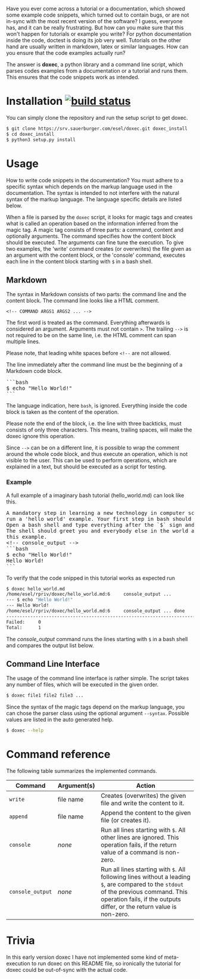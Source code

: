 Have you ever come across a tutorial or a documentation, which showed some
example code snippets, which turned out to contain bugs, or are not in-sync
with the most recent version of the software? I guess, everyone has, and it
can be really frustrating. But how can you make sure that this won't happen
for tutorials or example you write? For python documentation inside the code,
doctest is doing its job very well. Tutorials on the other hand are usually
written in markdown, latex or similar languages. How can you ensure that the
code examples actually run?

The answer is __doxec__, a python library and a command line script,
which parses codes examples from a documentation or a tutorial and runs them.
This ensures that the code snippets work as intended.


# Installation [![build status](https://srv.sauerburger.com/esel/doxec/badges/master/build.svg)](https://srv.sauerburger.com/esel/doxec/commits/master)

You can simply clone the repository and run the setup script to get doxec.

```bash
$ git clone https://srv.sauerburger.com/esel/doxec.git doxec_install
$ cd doxec_install
$ python3 setup.py install
```

# Usage

How to write code snippets in the documentation? You must adhere to a specific
syntax which depends on the markup language used in the documentation. The
syntax is intended to not
interfere with the natural syntax of the markup language. The language
specific details are listed below.

When a file is parsed by the `doxec` script, it looks for magic tags and
creates what is called an operation based on the information inferred from the
magic tag. A magic tag consists of three parts: a command, content and optionally
arguments. The command specifies how the content block should be executed. The
arguments can fine tune the execution. To give two examples, the 
'write' command creates (or overwrites) the file given as an argument with the
content block, or the 'console' command, executes each line in the content
block starting with `$` in a bash shell.

## Markdown

The syntax in Markdown consists of two parts: the command line and the content
block. The command line looks like a HTML comment.

```
<!-- COMMAND ARGS1 ARGS2 ... -->
```

The first word is treated as the command. Everything afterwards is considered
an argument. Arguments must not contain `>`. The trailing `-->` is not
required to be on the same line, i.e. the HTML comment can span multiple
lines.

Please note, that leading white spaces before `<!--` are not allowed.

The line immediately after the command line must be the beginning of a Markdown
code block. 

<pre>
```bash
$ echo "Hello World!"
```
</pre>

The language indication, here `bash`, is ignored. Everything inside the code
block is taken as the content of the operation.

Please note the end of the block, i.e. the line with three backticks, must
consists of only three characters. This means, trailing spaces, will make the
doxec ignore this operation.

Since `-->` can be on a different line, it is possible to wrap the comment
around the whole code block, and thus execute an operation, which is not
visible to the user. This can be used to perform operations, which are
explained in a text, but should be executed as a script for testing.

### Example

A full example of a imaginary bash tutorial (hello_world.md) can look like this. 
<pre>
A mandatory step in learning a new technology in computer science is to
run a 'hello world' example. Your first step in bash should be no exception.
Open a bash shell and type everything after the `$` sign and hit return.
The shell should greet you and everybody else in the world as shown in
this example.
&lt;!-- console_output --&gt;
```bash
$ echo "Hello World!"
Hello World!
```
</pre>

To verify that the code snipped in this tutorial works as expected run
```bash
$ doxec hello_world.md
/home/esel/rpriv/doxec/hello_world.md:6     console_output ... 
--- $ echo "Hello World!"
--- Hello World!
/home/esel/rpriv/doxec/hello_world.md:6     console_output ... done
--------------------------------------------------------------------------------
Failed:     0
Total:      1

```
The *console_output* command runs the lines starting with `$` in a bash shell
and compares the output list below.

## Command Line Interface
The usage of the command line interface is rather simple. The script takes any number of files,
which will be executed in the given order.

```bash
$ doxec file1 file2 file3 ...
```

Since the syntax of the magic tags depend on the markup language, you
can chose the parser class using the optional argument `--syntax`. Possible
values are listed in the auto generated help.

```bash
$ doxec --help
```

# Command reference

The following table summarizes the implemented commands.

| Command | Argument(s) | Action |
| ------- | ----------- | ------ |
| `write` | file name | Creates (overwrites) the given file and write the content to it. |
| `append` | file name | Append the content to the given file (or creates it). |
| `console` | *none* | Run all lines starting with `$`. All other lines are ignored. This operation fails, if the return value of a command is non-zero. |
| `console_output` | *none* | Run all lines starting with `$`. All following lines without a leading `$`, are compared to the `stdout` of the previous command. This operation fails, if the outputs differ, or the return value is non-zero. |

# Trivia
In this early version doxec I have not implemented some kind of meta-execution to
run doxec on this README file, so ironically the tutorial for doxec could be
out-of-sync with the actual code.
